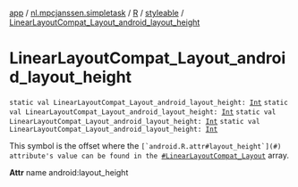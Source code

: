 [app](../../../index.md) / [nl.mpcjanssen.simpletask](../../index.md) / [R](../index.md) / [styleable](index.md) / [LinearLayoutCompat_Layout_android_layout_height](.)

# LinearLayoutCompat_Layout_android_layout_height

`static val LinearLayoutCompat_Layout_android_layout_height: `[`Int`](https://kotlinlang.org/api/latest/jvm/stdlib/kotlin/-int/index.html)
`static val LinearLayoutCompat_Layout_android_layout_height: `[`Int`](https://kotlinlang.org/api/latest/jvm/stdlib/kotlin/-int/index.html)
`static val LinearLayoutCompat_Layout_android_layout_height: `[`Int`](https://kotlinlang.org/api/latest/jvm/stdlib/kotlin/-int/index.html)
`static val LinearLayoutCompat_Layout_android_layout_height: `[`Int`](https://kotlinlang.org/api/latest/jvm/stdlib/kotlin/-int/index.html)

This symbol is the offset where the ``[`android.R.attr#layout_height`](#) attribute's value can be found in the ``[`#LinearLayoutCompat_Layout`](-linear-layout-compat_-layout.md) array.

**Attr**
name android:layout_height

